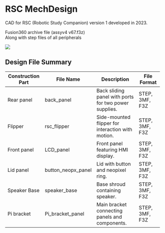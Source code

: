 # RSC MechDesign
CAD for RSC (Robotic Study Companion) version 1 developed in 2023.

Fusion360 archive file (assyv4 v67.f3z)  
Along with step files of all peripherals 

![](https://github.com/Farnaz03/RoboticStudyCompanion/tree/main/MechDesign/cad_imgs/assyv4.gif)

## Design File Summary

| Construction Part | File Name             | Description                                                | File Format   |
|------------------|-----------------------|------------------------------------------------------------|--------------|
| Rear panel       | back_panel             | Back sliding panel with ports for two power supplies.      | STEP, 3MF, F3Z |
| Flipper          | rsc_flipper            | Side-mounted flipper for interaction with motion.          | STEP, 3MF, F3Z |
| Front panel      | LCD_panel              | Front panel featuring HMI display.                         | STEP, 3MF, F3Z |
| Lid panel        | button_neopx_panel     | Lid with button and neopixel ring.                         | STEP, 3MF, F3Z |
| Speaker Base     | speaker_base           | Base shroud containing speaker.                            | STEP, 3MF, F3Z |
| Pi bracket       | Pi_bracket_panel       | Main bracket connecting panels and components.            | STEP, 3MF, F3Z |
